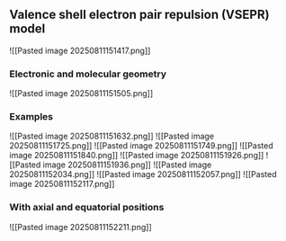 ## Valence shell electron pair repulsion (VSEPR) model
![[Pasted image 20250811151417.png]]

### Electronic and molecular geometry
![[Pasted image 20250811151505.png]]

### Examples
![[Pasted image 20250811151632.png]]
![[Pasted image 20250811151725.png]]
![[Pasted image 20250811151749.png]]
![[Pasted image 20250811151840.png]]
![[Pasted image 20250811151926.png]]
![[Pasted image 20250811151936.png]]
![[Pasted image 20250811152034.png]]
![[Pasted image 20250811152057.png]]
![[Pasted image 20250811152117.png]]
### With axial and equatorial positions
![[Pasted image 20250811152211.png]]

